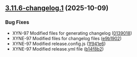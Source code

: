 ## [3.11.6-changelog.1](https://github.com/xynehq/xyne/compare/v3.11.5...v3.11.6-changelog.1) (2025-10-09)


### Bug Fixes

* XYN-97 Modified files for generating changelog ([0139018](https://github.com/xynehq/xyne/commit/0139018d3bcc5eb56a2bb58d8d6f5103ad210e68))
* XYNE-97 Modified files for changelog files ([e9b1902](https://github.com/xynehq/xyne/commit/e9b19022c9d965c62444e71aadbad71ddc9249df))
* XYNE-97 Modified release.config.js ([1f941e6](https://github.com/xynehq/xyne/commit/1f941e69d675bbdd491343e331c6d32bbc2bf57d))
* XYNE-97 Modified release.yml file ([b14f8b2](https://github.com/xynehq/xyne/commit/b14f8b232b03559de5f790402049c4024800a42c))
